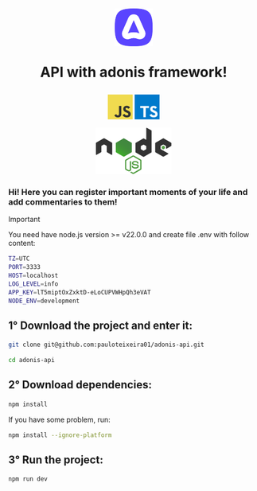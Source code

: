 <h1 align='center'>
  <img src='assets/images/adonis.png' width='15%'>
  <p>API with adonis framework!</p>
</h1>

<p align='center'>
<img src='assets/images/javaScript.png' width='10%'>
<img src='assets/images/typeScript.png' width='10%'>
</p>

<p align='center'>
<img src='assets/images/node.png' width='30%'>
</p>

### Hi! Here you can register important moments of your life and add commentaries to them!

> [!IMPORTANT]
> You need have node.js version >= v22.0.0 and create file .env with follow content:

```bash
TZ=UTC
PORT=3333
HOST=localhost
LOG_LEVEL=info
APP_KEY=lT5miptOxZxktD-eLoCUPVWHpQh3eVAT
NODE_ENV=development

```

## 1° Download the project and enter it:

```bash
git clone git@github.com:pauloteixeira01/adonis-api.git

```

```bash
cd adonis-api
```

## 2° Download dependencies:

```bash
npm install
```

If you have some problem, run:

```bash
npm install --ignore-platform
```

## 3° Run the project:

```bash
npm run dev
```
